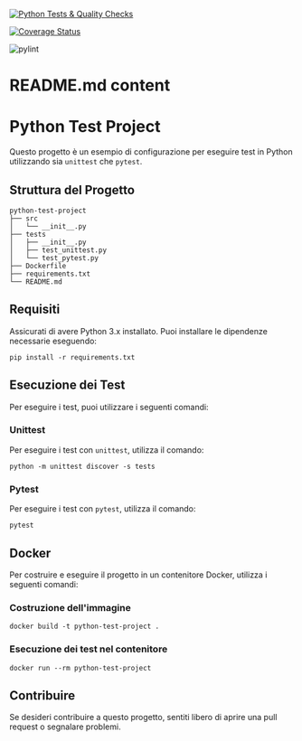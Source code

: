 [![Python Tests & Quality Checks](https://github.com/CodeUncas/ProvaTest/actions/workflows/main.yml/badge.svg)](https://github.com/CodeUncas/ProvaTest/actions/workflows/main.yml)

[![Coverage Status](https://coveralls.io/repos/github/CodeUncas/ProvaTest/badge.svg?branch=main)](https://coveralls.io/github/CodeUncas/ProvaTest?branch=main)

![pylint](https://img.shields.io/badge/PyLint-0.0-bloodred?logo=python&logoColor=white)

# README.md content

# Python Test Project

Questo progetto è un esempio di configurazione per eseguire test in Python utilizzando sia `unittest` che `pytest`.

## Struttura del Progetto

```
python-test-project
├── src
│   └── __init__.py
├── tests
│   ├── __init__.py
│   ├── test_unittest.py
│   └── test_pytest.py
├── Dockerfile
├── requirements.txt
└── README.md
```

## Requisiti

Assicurati di avere Python 3.x installato. Puoi installare le dipendenze necessarie eseguendo:

```
pip install -r requirements.txt
```

## Esecuzione dei Test

Per eseguire i test, puoi utilizzare i seguenti comandi:

### Unittest

Per eseguire i test con `unittest`, utilizza il comando:

```
python -m unittest discover -s tests
```

### Pytest

Per eseguire i test con `pytest`, utilizza il comando:

```
pytest
```

## Docker

Per costruire e eseguire il progetto in un contenitore Docker, utilizza i seguenti comandi:

### Costruzione dell'immagine

```
docker build -t python-test-project .
```

### Esecuzione dei test nel contenitore

```
docker run --rm python-test-project
```

## Contribuire

Se desideri contribuire a questo progetto, sentiti libero di aprire una pull request o segnalare problemi.
